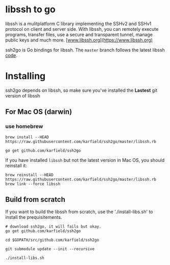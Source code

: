 
# libssh to go

libssh is a mulitplatform C library implementing the SSHv2 and SSHv1 protocol on client and server side. With libssh, you can remotely execute programs, transfer files, use a secure and transparent tunnel, manage public keys and much more. [www.libssh.org](https://www.libssh.org)

ssh2go is Go bindings for libssh. The `master` branch follows the latest libssh [code](https://git.libssh.org/projects/libssh.git). 

# Installing

ssh2go depends on libssh, so make sure you've installed the **Lastest** git version of libssh

## For Mac OS (darwin)

### use homebrew

```
brew install --HEAD https://raw.githubusercontent.com/karfield/ssh2go/master/libssh.rb

go get github.com/karfield/ssh2go
```

If you have installed `libssh` but not the latest version in Mac OS, you should
reinstall it:

```
brew reinstall --HEAD https://raw.githubusercontent.com/karfield/ssh2go/master/libssh.rb
brew link --force libssh
```

## Build from scratch

If you want to build the libssh from scratch, use the './install-libs.sh' to install the prequisitements.

```
# download ssh2go, it will fails but okay.
go get github.com/karfield/ssh2go

cd $GOPATH/src/github.com/karfield/ssh2go

git submodule update --init --recursive

./install-libs.sh
```


